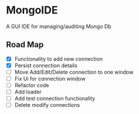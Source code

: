 # MongoIDE
A GUI IDE for managing/auditing  Mongo Db

## Road Map
- [x] Functionality to add new connection
- [x] Persist connection details 
- [ ] Move Add/Edit/Delete connection to one window 
- [ ] Fix Ui for connection window
- [ ] Refactor code 
- [ ] Add loader
- [ ] Add test connection functionality 
- [ ] Delete modify connections